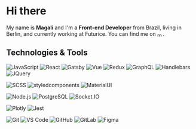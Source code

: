 # Hi there #

My name is **Magali** and I'm a **Front-end Developer** from Brazil, living in Berlin, and currently working at Futurice. 
You can find me on
<a href="https://linkedin.com/in/magaligoncalvess" target="blank"><img align="center" src="https://raw.githubusercontent.com/rahuldkjain/github-profile-readme-generator/master/src/images/icons/Social/linked-in-alt.svg" alt="magaligoncalvess" height="12.5" width="15" /></a>.

## Technologies & Tools ##
![JavaScript](https://img.shields.io/badge/-JavaScript-black?style=flat-square&logo=javascript)
![React](https://img.shields.io/badge/-React-black?style=flat-square&logo=react)
![Gatsby](https://img.shields.io/badge/-Gatsby-7127b6?style=flat-square&logo=gatsby)
![Vue](https://img.shields.io/badge/-Vue-black?style=flat-square&logo=vuedotjs)
![Redux](https://img.shields.io/badge/-Redux-764ab9?style=flat-square&logo=redux)
![GraphQL](https://img.shields.io/badge/-GraphQL-e035a4?style=flat-square&logo=GraphQL)
![Handlebars](https://img.shields.io/badge/-Handlebars-black?style=flat-square&logo=handlebarsdotjs)
![JQuery](https://img.shields.io/badge/-JQuery-007ACC?style=flat-square&logo=jquery)

![SCSS](https://img.shields.io/badge/-SCSS-black?style=flat-square&logo=sass)
![styledcomponents](https://img.shields.io/badge/-styledcomponents-3e3e3e?style=flat-square&logo=styled-components)
![MaterialUI](https://img.shields.io/badge/-MaterialUI-0081CB?style=flat-square&logo=material-UI)

![Node.js](https://img.shields.io/badge/Node.js/Express.js-black?style=flat-square&logo=nodedotjs)
![PostgreSQL](https://img.shields.io/badge/PostgreSQL-yellow?style=flat-square&logo=PostgreSQL)
![Socket.IO](https://img.shields.io/badge/Socket.IO-green?style=flat-square&logo=socketdotio)

![Plotly](https://img.shields.io/badge/Plotly.js-black?style=flat-square&logo=plotly)
![Jest](https://img.shields.io/badge/Jest-e035a4?style=flat-square&logo=Jest)

![Git](https://img.shields.io/badge/-Git-black?style=flat-square&logo=git)
![VS Code](https://img.shields.io/badge/-VS%20Code-007ACC?style=flat-square&logo=visual-studio-code)
![GitHub](https://img.shields.io/badge/-GitHub-181717?style=flat-square&logo=github)
![GitLab](https://img.shields.io/badge/-GitLab-FCA121?style=flat-square&logo=gitlab)
![Figma](https://img.shields.io/badge/-Figma-black?style=flat-square&logo=figma)



<!--
```js
const maga = {
  code: [Javascript, HTML, CSS, Node, Python],
  frameworks: [Vue, Express, Jest],
  libraries: [React, Redux, JQuery],
  database: "Postgres",
  dataframe: [Panda, NumPy],
  tools: git,
  hobbies: ["Knit", "Crochet", "Embroidery"]
}
``` -->
